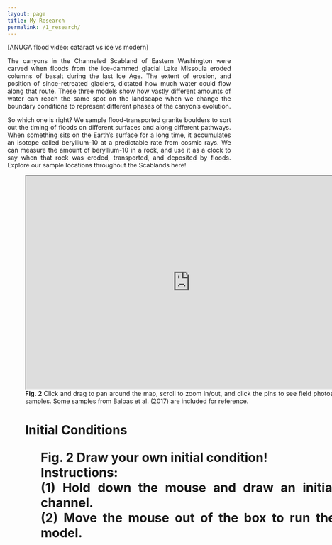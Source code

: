```yaml
---
layout: page
title: My Research
permalink: /1_research/
---
```


<html>
<head>
<style>
</style>
</head>
<body>

<p style="text-align:justify"> [ANUGA flood video: cataract vs ice vs modern]
</p>

<p style="text-align:justify"> The canyons in the Channeled Scabland of Eastern Washington were carved when floods from the ice-dammed glacial Lake Missoula eroded columns of basalt during the last Ice Age. The extent of erosion, and position of since-retreated glaciers, dictated how much water could flow along that route. These three models show how vastly different amounts of water can reach the same spot on the landscape when we change the boundary conditions to represent different phases of the canyon’s evolution.
</p>

<p style="text-align:justify"> So which one is right? We sample flood-transported granite boulders to sort out the timing of floods on different surfaces and along different pathways. When something sits on the Earth’s surface for a long time, it accumulates an isotope called beryllium-10 at a predictable rate from cosmic rays. We can measure the amount of beryllium-10 in a rock, and use it as a clock to say when that rock was eroded, transported, and deposited by floods. Explore our sample locations throughout the Scablands here!
</p>

<p style="text-align:justify"> 
<figure alt="Google Maps link" style="width:740px;height:600px">
<iframe src="https://www.google.com/maps/d/u/0/embed?mid=1qJa_qHb52JfgC1wwAcMDa_GWHLKectq_" width="740" height="480"></iframe>
<figcaption style ="text-align:justify">
	<b>Fig. 2 </b>Click and drag to pan around the map, scroll to zoom in/out, and click the pins to see field photos of our samples. Some samples from Balbas et al. (2017) are included for reference.
	</figcaption> 


<h1><b>Initial Conditions</b>
	<figure style="float: right;margin-left:15px;float:right;padding-left:20px;">
		<div id = "canvasWrapper">
		    <canvas id="overlay" width="300" height="300" ></canvas>
		    <canvas id="canvas" width="300" height="300" ></canvas>
			<script src="/assets/scripts/rectangles.js" type="text/javascript"></script>
		</div>
			<figcaption style="text-align:justify">
				<b>Fig. 2</b> Draw your own initial condition!<br />
				<b>Instructions:</b><br />
				(1) Hold down the mouse and draw an initial channel.<br />
				(2) Move the mouse out of the box to run the model.
			</figcaption>
	</figure>
</h1>